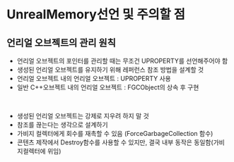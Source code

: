 # UnrealMemory선언 및 주의할 점
## 언리얼 오브젝트의 관리 원칙
- 언리얼 오브젝트의 포인터를 관리할 때는 무조건 UPROPERTY를 선언해주어야 함
- 생성된 언리얼 오브젝트를 유지하기 위해 레퍼런스 참조 방법을 설계할 것
- 언리얼 오브젝트 내의 언리얼 오브젝트 : UPROPERTY 사용
- 일반 C++오브젝트 내의 언리얼 오브젝트 : FGCObject의 상속 후 구현

</br>

- 생성된 언리얼 오브젝트는 강제로 지우려 하지 말 것
- 참조를 끊는다는 생각으로 설계하기
- 가비지 컬렉터에게 회수를 재촉할 수 있음 (ForceGarbageCollection 함수)
- 콘텐츠 제작에서 Destroy함수를 사용할 수 있지만, 결국 내부 동작은 동일함(가비지컬렉터에 위임)
